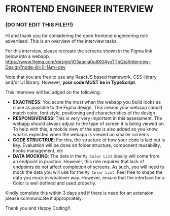 # FRONTEND ENGINEER INTERVIEW
### (DO NOT EDIT THIS FILE!!!)

Hi and thank you for considering the open frontend engineering role advertised. This is an overview of the interview tasks.

For this interview, please recreate the screens shown in the Figma link below into a webapp.
https://www.figma.com/design/jO3aaqja0u6K04yoTTbQto/Interview-Design?node-id=0-1&m=dev

Note that you are free to use any ReactJS based framework, CSS library and/or UI library. However, **your code MUST be in TypeScript**.

This interview will be judged on the following:

- **EXACTNESS**: You score the most when the webapp you build looks as close as possible to the Figma design. This means your webapp should match color, font style, positioning and characteristics of the design
- **RESPONSIVENESS**: This is very very important in this assessment. The webapp should always adjust to the type of screen it is being viewed on. To help with this, a mobile view of the app is also added so you know what is expected when the webapp is viewed on smaller screens
- **CODE STRUCTRUE**: For this, the structure of how your code is laid out is key. Evaluation will be done on folder structure, component reusability, hooks management, etc
- **DATA MOCKING**: The data in the `My Color List` ideally will come from an endpoint in practice. However, this role requires that lack of endpoints do not affect completion of screens. As such, you will need to mock the data you will use for the `My Color List`. Feel free to shape the data you mock in whatever way. However, ensure that the interface for a Color is well defined and used properly.


Kindly complete this within 3 days and if there is need for an extension, please communicate it appropriately.

Thank you and Happy Coding!!
